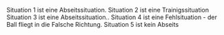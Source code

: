 Situation 1 ist eine Abseitssituation.
Situation 2 ist eine Trainigssituation
Situation 3 ist eine Abseitssituation..
Situation 4 ist eine Fehlsituation - der Ball fliegt in die Falsche Richtung.
Situation 5 ist kein Abseits
